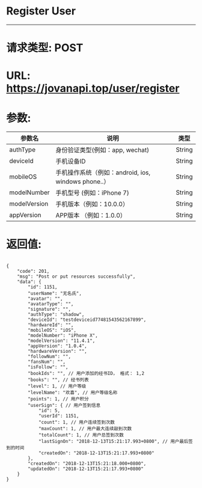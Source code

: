# Register User
---
# 请求类型: POST
# URL: https://jovanapi.top/user/register
# 参数:
参数名 | 说明                   | 类型
----- |----------------------- | ----
authType | 身份验证类型(例如：app, wechat)   | String
deviceId | 手机设备ID   | String
mobileOS | 手机操作系统（例如：android, ios, windows phone..）  | String
modelNumber   | 手机型号 (例如：iPhone 7)         | String
modelVersion  | 手机版本（例如：10.0.0）  | String
appVersion    | APP版本 （例如：1.0.0） | String
# 返回值:
<pre><code>
{
    "code": 201,
    "msg": "Post or put resources successfully",
    "data": {
        "id": 1151,
        "userName": "无名氏",
        "avatar": "",
        "avatarType": "",
        "signature": "",
        "authType": "shadow",
        "deviceId": "testdeviceid77481543562167899",
        "hardwareId": "",
        "mobileOS": "iOS",
        "modelNumber": "iPhone X",
        "modelVersion": "11.4.1",
        "appVersion": "1.0.4",
        "hardwareVersion": "",
        "followNum": "",
        "fansNum": "",
        "isFollow": "",
        "bookIds": "", // 用户添加的经书ID， 格式： 1,2
        "books": "", // 经书列表
        "level": 1, // 用户等级
        "levelName": "欢喜", // 用户等级名称
        "points": 1, // 用户积分
        "userSign": { // 用户签到信息
            "id": 5,
            "userId": 1151,
            "count": 1, // 用户连续签到次数
            "maxCount": 1, // 用户最大连续敲到次数
            "totalCount": 1, // 用户总签到次数
            "lastSignOn": "2018-12-13T15:21:17.993+0800", // 用户最后签到的时间
            "createdOn": "2018-12-13T15:21:17.993+0800"
        },
        "createdOn": "2018-12-13T15:21:18.000+0800",
        "updatedOn": "2018-12-13T15:21:17.993+0800"
    }
}
</code></pre>
